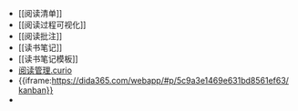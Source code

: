 - [[阅读清单]]
- [[阅读过程可视化]]
- [[阅读批注]]
- [[读书笔记]]
- [[读书笔记模板]]
- [阅读管理.curio](hook://file/3dOwDL7hc?p=Y29tfmFwcGxlfkNsb3VkRG9jcy9DdXJpbw==&n=%E9%98%85%E8%AF%BB%E7%AE%A1%E7%90%86.curio)
- {{iframe:https://dida365.com/webapp/#p/5c9a3e1469e631bd8561ef63/kanban}}
- 
